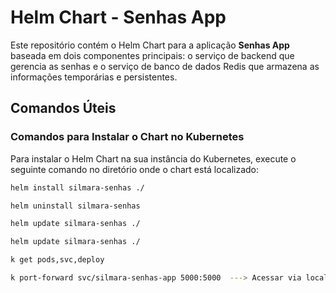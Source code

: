 # Helm Chart - Senhas App

Este repositório contém o Helm Chart para a aplicação **Senhas App** baseada em dois componentes principais: o serviço de backend que gerencia as senhas e o serviço de banco de dados Redis que armazena as informações temporárias e persistentes.

## Comandos Úteis

### Comandos para Instalar o Chart no Kubernetes

Para instalar o Helm Chart na sua instância do Kubernetes, execute o seguinte comando no diretório onde o chart está localizado:

```bash
helm install silmara-senhas ./

helm uninstall silmara-senhas

helm update silmara-senhas ./

helm update silmara-senhas ./

k get pods,svc,deploy

k port-forward svc/silmara-senhas-app 5000:5000  ---> Acessar via localhost:5000
